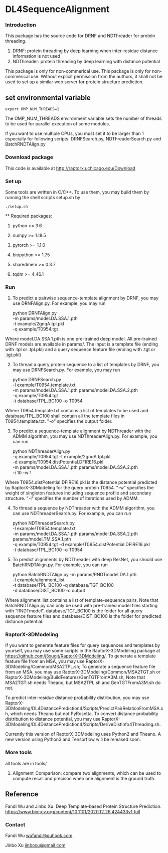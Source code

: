 # DL4SequenceAlignment #

### Introduction

This package has the source code for DRNF and NDThreader for protein threading.
1. DRNF: protein threading by deep learning when inter-residue distance information is not used
2. NDThreader: protein threading by deep learning with distance potential

This package is only for non-commerical use. This package is only for non-commerical use. Without explicit permission from the authors, it shall not be used to set up a similar web server for protein structure prediction.

## set environmental variable

    export OMP_NUM_THREADS=1

The OMP_NUM_THREADS environment variable sets the number of threads to be used for parallel execution of some modules.

If you want to use multiple CPUs, you must set it to be larger than 1 especially for following scripts:
DRNFSearch.py, NDThreaderSearch.py and BatchRNDTAlign.py

### Download package
This code is available at http://raptorx.uchicago.edu/Download


### Set up
Some tools are written in C/C++. To use them, you may build them by running the shell scripts setup.sh by

    ./setup.sh

** Required packages:

1) python >= 3.6

2) numpy >= 1.18.5

3) pytorch >= 1.1.0

4) biopython >= 1.75

5) sharedmem >= 0.3.7

6) tqdm >= 4.46.1

### Run

1. To predict a pairwise sequence-template alignment by DRNF, you may use DRNFAlign.py. For example, you may run

    python DRNFAlign.py \
        -m params/model.DA.SSA.1.pth \
        -t example/2gnqA.tpl.pkl \
        -q example/T0954.tgt

Where model.DA.SSA.1.pth is one pre-trained deep model. All pre-trained DRNF models are available in params/.
The input is a template file (ending with .tpl or .tpl.pkl) and a query sequence feature file (ending with .tgt or .tgt.pkl)

2. To thread a query protein sequence to a list of templates by DRNF, you may use DRNFSearch.py. For example, you may run

    python DRNFSearch.py \
        -l example/T0954.template.txt \
        -m params/model.DA.SSA.1.pth params/model.DA.SSA.2.pth \
        -q example/T0954.tgt \
        -t database/TPL_BC100 -o T0954

Where T0954.template.txt contains a list of templates to be used and database/TPL_BC100 shall contain all the template files in T0954.template.txt.
"-o" specifies the output folder.

3. To predict a sequence-template alignment by NDThreader with the ADMM algorithm, you may use NDThreaderAlign.py. For example, you can run

    python NDThreaderAlign.py \
        -q example/T0954.tgt -t example/2gnqA.tpl.pkl \
        -d example/T0954.distPotential.DFIRE16.pkl \
        -m params/model.DA.SSA.1.pth params/model.DA.SSA.2.pth  \
        -i 10 -w 1

Where T0954.distPotential.DFIRE16.pkl is the distance potential predicted by RaptorX-3DModeling for the query protein T0954.
"-w" specifies the weight of singleton features including sequence profile and secondary structure.
"-i" specifies the number of iterations used by ADMM.

4. To thread a sequence by NDThreader with the ADMM algorithm, you can use NDThreaderSearch.py. For example, you can run

    python NDThreaderSearch.py \
        -l example/T0954.template.txt \
        -m params/model.DA.SSA.1.pth params/model.DA.SSA.2.pth \
           params/model.TM.SSA.1.pth \
        -q example/T0954.tgt -d example/T0954.distPotential.DFIRE16.pkl \
        -t database/TPL_BC100 -o T0954

5. To predict alignments by NDThreader with deep ResNet, you should use BatchRNDTAlign.py. For example, you can run

    python BatchRNDTAlign.py -m params/RNDTmodel.DA.1.pth \
        -l example/alignment_list \
        -t database/TPL_BC100 -q database/TGT_BC100 \
        -d database/DIST_BC100  -o output

Where alignment_list contains a list of template-sequence pairs. Note that BatchRNDTAlign.py can only be used with pre-trained model files starting with "RNDTmodel".
database/TGT_BC100 is the folder for all query sequence feature files and database/DIST_BC100 is the folder for predicted distance potential. 

### RaptorX-3DModeling

If you want to generate feature files for query sequences and templates by yourself, you may use some scripts in the RaptorX-3DModeling package at https://github.com/j3xugit/RaptorX-3DModeling/.
To generate a template feature file from an MSA, you may use RaptorX-3DModeling/Common/MSA2TPL.sh;
To generate a sequence feature file from an MSA, you may use RaptorX-3DModeling/Common/MSA2TGT.sh or RaptorX-3DModeling/BuildFeatures/GenTGTFromA3M.sh;
Note that MSA2TGT.sh needs Theano, but MSA2TPL.sh and GenTGTFromA3M.sh do not.

To predict inter-residue distance probability distribution, you may use RaptorX-3DModeling/DL4DistancePrediction4/Scripts/PredictPairRelationFromMSA.sh, which needs Theano but not PyRosetta.
To convert distance probability distribution to distance potential, you may use RaptorX-3DModeling/DL4DistancePrediction4/Scripts/DeriveDistInfo4Threading.sh.

Currently this version of RaptorX-3DModeling uses Python2 and Theano. A new version using Python3 and Tensorflow will be released soon.

### More tools ###
all tools are in tools/
1. Alignment_Comparison: compare two alignments, which can be used to compute recall and precison when one alignment is the ground truth.

## Reference
Fandi Wu and Jinbo Xu. Deep Template-based Protein Structure Prediction. https://www.biorxiv.org/content/10.1101/2020.12.26.424433v1.full

### Contact
Fandi Wu wufandi@outlook.com

Jinbo Xu jinboxu@gmail.com
